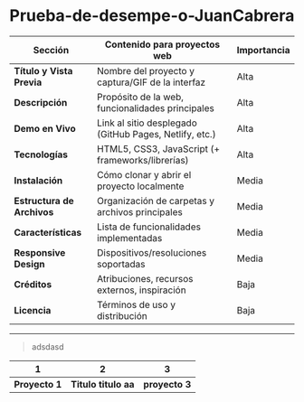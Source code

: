 # Prueba-de-desempe-o-JuanCabrera


| Sección | Contenido para proyectos web | Importancia |
|---------|------------------------------|-------------|
| **Título y Vista Previa** | Nombre del proyecto y captura/GIF de la interfaz | Alta |
| **Descripción** | Propósito de la web, funcionalidades principales | Alta |
| **Demo en Vivo** | Link al sitio desplegado (GitHub Pages, Netlify, etc.) | Alta |
| **Tecnologías** | HTML5, CSS3, JavaScript (+ frameworks/librerías) | Alta |
| **Instalación** | Cómo clonar y abrir el proyecto localmente | Media |
| **Estructura de Archivos** | Organización de carpetas y archivos principales | Media |
| **Características** | Lista de funcionalidades implementadas | Media |
| **Responsive Design** | Dispositivos/resoluciones soportadas | Media |
| **Créditos** | Atribuciones, recursos externos, inspiración | Baja |
| **Licencia** | Términos de uso y distribución | Baja |


---

> adsdasd

|1 | 2 | 3 |
|---|---|---|
|**Proyecto 1** |**Titulo titulo** **aa** |**proyecto 3** | proyecto | alto |
